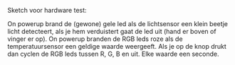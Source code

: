 Sketch voor hardware test:

On powerup brand de (gewone) gele led als de lichtsensor een klein beetje licht detecteert, als je hem verduistert gaat de led uit (hand er boven of vinger er op).
On powerup branden de RGB leds roze als de temperatuursensor een geldige waarde weergeeft.
Als je op de knop drukt dan cyclen de RGB leds tussen R, G, B en uit. Elke waarde een seconde.
